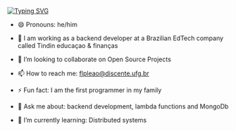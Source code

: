 [![Typing SVG](https://readme-typing-svg.herokuapp.com?color=%2336BCF7&center=false&size=25&width=700&lines=Welcome+to+my+Profile!;My+name+is+Felipe)](https://git.io/typing-svg)

- 😄 Pronouns: he/him

- 🔭 I am working as a backend developer at a Brazilian EdTech company called Tindin educaçao & finanças

- 👯 I’m looking to collaborate on Open Source Projects

- 📫 How to reach me: flpleao@discente.ufg.br

- ⚡ Fun fact: I am the first programmer in my family

- 💬 Ask me about: backend development, lambda functions and MongoDb

- 🌱 I’m currently learning: Distributed systems
